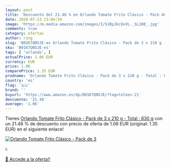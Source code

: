 ```yaml
---
layout: post
title: 'Descuento del 21.48 % en Orlando Tomate Frito Clásico - Pack de 3'
date: 2020-07-23 23:04:54
image: 'https://m.media-amazon.com/images/I/51RpJkcDvVL._SL200_.jpg'
comments: true
category: ofertas
author: ring
slug: 'B01K7QN5JE-es Orlando Tomate Frito Clásico - Pack de 3 x 210 g - Total :...'
sku: 'B01K7QN5JE-es'
tags: [ 'orlando', ]
actualPrice: 1.06 EUR
currency: EUR
price: 1.06
comparePrice: 1.35 EUR
prodname: 'Orlando Tomate Frito Clásico - Pack de 3 x 210 g - Total : 630 g'
country: 'es'
flag: '🇪🇸'
brand: ''
buyurl: 'https://www.amazon.es/dp/B01K7QN5JE/?tag=tolees-21'
descuento: '21.48'
average: '1.06'
---
```


Tienes [Orlando Tomate Frito Clásico - Pack de 3 x 210 g - Total : 630 g](https://www.amazon.es/dp/B01K7QN5JE/?tag=tolees-21) con un 21.48 % de descuento con precio de oferta de 1.06 EUR (original: 1.35 EUR) en el siguiente enlace!

[![Orlando Tomate Frito Clásico - Pack de 3](https://m.media-amazon.com/images/I/51RpJkcDvVL._SL200_.jpg)](https://www.amazon.es/dp/B01K7QN5JE/?tag=tolees-21)

ℹ️:


[🛒 Accede a la oferta!!](https://www.amazon.es/dp/B01K7QN5JE/?tag=tolees-21)
